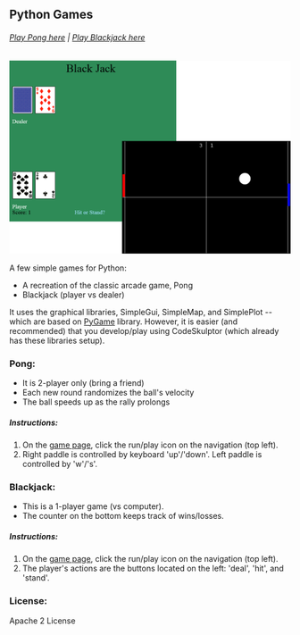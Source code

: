 ## Python Games
###### [Play Pong here](http://www.codeskulptor.org/#user41_IEECkGySF5_0.py) | [Play Blackjack here](http://www.codeskulptor.org/#user41_G8fEB3jjfc_0.py)

![games demo](https://raw.githubusercontent.com/Deesus/PyGame-Games/master/demo.png "Demo of Games")

A few simple games for Python:
- A recreation of the classic arcade game, Pong
- Blackjack (player vs dealer)

It uses the graphical libraries, SimpleGui, SimpleMap, and SimplePlot -- which are based on [PyGame](http://www.pygame.org/hifi.html) library. However, it is easier (and recommended) that you develop/play using CodeSkulptor (which already has these libraries setup).

### Pong:
- It is 2-player only (bring a friend)
- Each new round randomizes the ball's velocity
- The ball speeds up as the rally prolongs

##### Instructions:
1. On the [game page](http://www.codeskulptor.org/#user41_IEECkGySF5_0.py), click the run/play icon on the navigation (top left).
2. Right paddle is controlled by keyboard 'up'/'down'. Left paddle is controlled by 'w'/'s'.

### Blackjack:
- This is a 1-player game (vs computer).
- The counter on the bottom keeps track of wins/losses.

##### Instructions:
1. On the [game page](http://www.codeskulptor.org/#user41_G8fEB3jjfc_0.py), click the run/play icon on the navigation (top left).
2. The player's actions are the buttons located on the left: 'deal', 'hit', and 'stand'.

### License:
Apache 2 License
